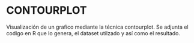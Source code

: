 # CONTOURPLOT
Visualización de un grafico mediante la técnica contourplot. Se adjunta el codigo en R que lo genera, el dataset utilzado y así como el resultado.
